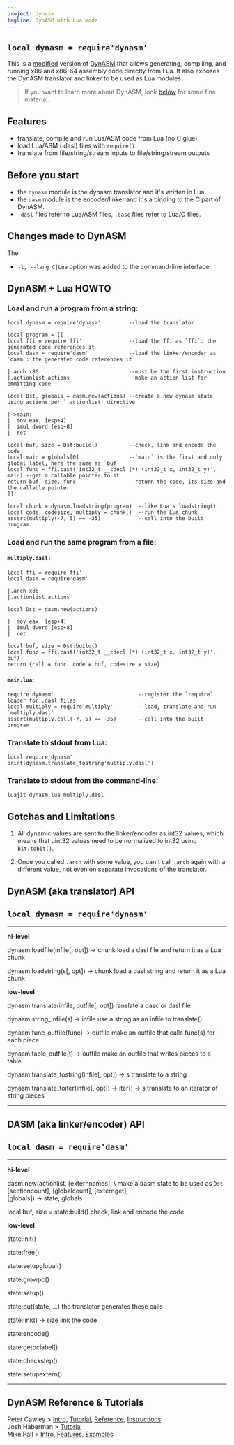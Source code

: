 ```yaml
---
project: dynasm
tagline: DynASM with Lua mode
---
```


## `local dynasm = require'dynasm'`

This is a [modified] version of [DynASM](http://luajit.org/dynasm.html) that allows generating, compiling, and running
x86 and x86-64 assembly code directly from Lua. It also exposes the DynASM translator and linker to be used as Lua modules.

> If you want to learn more about DynASM, look [below](#dynasm-reference-tutorials) for some fine material.

## Features

  * translate, compile and run Lua/ASM code from Lua (no C glue)
  * load Lua/ASM (.dasl) files with `require()`
  * translate from file/string/stream inputs to file/string/stream outputs

## Before you start

  * the `dynasm` module is the dynasm translator and it's written in Lua.
  * the `dasm` module is the encoder/linker and it's a binding to the C part of DynASM.
  * `.dasl` files refer to Lua/ASM files, `.dasc` files refer to Lua/C files.

## Changes made to DynASM

The

  * `-l, --lang C|Lua` option was added to the command-line interface.

## DynASM + Lua HOWTO

### Load and run a program from a string:

~~~{.lua}
local dynasm = require'dynasm'         --load the translator

local program = [[
local ffi = require'ffi'               --load the ffi as `ffi`: the generated code references it
local dasm = require'dasm'             --load the linker/encoder as `dasm`: the generated code references it

|.arch x86                             --must be the first instruction
|.actionlist actions                   --make an action list for emmitting code

local Dst, globals = dasm.new(actions) --create a new dynasm state using actions per `.actionlist` directive

|->main:
|  mov eax, [esp+4]
|  imul dword [esp+8]
|  ret

local buf, size = Dst:build()          --check, link and encode the code
local main = globals[0]                --`main` is the first and only global label, here the same as `buf`
local func = ffi.cast('int32_t __cdecl (*) (int32_t x, int32_t y)', main) --get a callable pointer to it
return buf, size, func                 --return the code, its size and the callable pointer
]]

local chunk = dynasm.loadstring(program)  --like Lua's loadstring()
local code, codesize, multiply = chunk()  --run the Lua chunk
assert(multiply(-7, 5) == -35)            --call into the built program
~~~

### Load and run the same program from a file:

#### `multiply.dasl:`

~~~{.lua}
local ffi = require'ffi'
local dasm = require'dasm'

|.arch x86
|.actionlist actions

local Dst = dasm.new(actions)

|  mov eax, [esp+4]
|  imul dword [esp+8]
|  ret

local buf, size = Dst:build()
local func = ffi.cast('int32_t __cdecl (*) (int32_t x, int32_t y)', buf)
return {call = func, code = buf, codesize = size}
~~~

#### `main.lua`:

~~~{.lua}
require'dynasm'                           --register the `require` loader for .dasl files
local multiply = require'multiply'        --load, translate and run `multiply.dasl`
assert(multiply.call(-7, 5) == -35)       --call into the built program
~~~

### Translate to stdout from Lua:

~~~{.lua}
local require'dynasm'
print(dynasm.translate_tostring'multiply.dasl')
~~~

### Translate to stdout from the command-line:

	luajit dynasm.lua multiply.dasl

## Gotchas and Limitations

1. All dynamic values are sent to the linker/encoder as int32 values, which means that uint32
values need to be normalized to int32 using `bit.tobit()`.

2. Once you called `.arch` with some value, you can't call `.arch` again with a different value,
not even on separate invocations of the translator.


## DynASM (aka translator) API

## `local dynasm = require'dynasm'`

----------------------------------------------------- --------------------------------------------------
__hi-level__

dynasm.loadfile(infile[, opt]) -> chunk					load a dasl file and return it as a Lua chunk

dynasm.loadstring(s[, opt]) -> chunk						load a dasl string and return it as a Lua chunk

__low-level__

dynasm.translate(infile, outfile[, opt])					ranslate a dasc or dasl file

dynasm.string_infile(s) -> infile							use a string as an infile to translate()

dynasm.func_outfile(func) -> outfile						make an outfile that calls func(s) for each piece

dynasm.table_outfile(t) -> outfile							make an outfile that writes pieces to a table

dynasm.translate_tostring(infile[, opt]) -> s			translate to a string

dynasm.translate_toiter(infile[, opt]) -> iter() -> s	translate to an iterator of string pieces
----------------------------------------------------- --------------------------------------------------

## DASM (aka linker/encoder) API

## `local dasm = require'dasm'`

----------------------------------------------------- --------------------------------------------------
__hi-level__

dasm.new(actionlist, [externnames], \						make a dasm state to be used as `Dst`
   [sectioncount], [globalcount], [externget], \
	[globals]) -> state, globals

local buf, size = state:build()								check, link and encode the code

__low-level__

state:init()

state:free()

state:setupglobal()

state:growpc()

state:setup()

state:put(state, ...)											the translator generates these calls

state:link() -> size												link the code

state:encode()

state:getpclabel()

state:checkstep()

state:setupextern()
----------------------------------------------------- --------------------------------------------------


## DynASM Reference & Tutorials

Peter Cawley > [Intro](http://corsix.github.io/dynasm-doc/index.html),
[Tutorial](http://corsix.github.io/dynasm-doc/tutorial.html),
[Reference](http://corsix.github.io/dynasm-doc/reference.html),
[Instructions](http://corsix.github.io/dynasm-doc/instructions.html) \
Josh Haberman > [Tutorial](http://blog.reverberate.org/2012/12/hello-jit-world-joy-of-simple-jits.html) \
Mike Pall > [Intro](http://luajit.org/dynasm.html), [Features](http://luajit.org/dynasm_features.html),
[Examples](http://luajit.org/dynasm_examples.html)

[modified]: https://github.com/luapower/dynasm/commit/7b00676a717eaf1199c5acc69698b0259ec5c7b6

